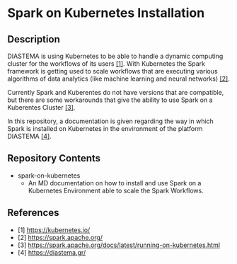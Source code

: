 # Spark on Kubernetes Installation
## Description
DIASTEMA is using Kubernetes to be able to handle a dynamic computing cluster for the workflows of its users [[1]](https://github.com/DIASTEMA-UPRC/spark-on-kubernetes/blob/main/README.md#references). With Kubernetes the Spark framework is getting used to scale workflows that are executing various algorithms of data analytics (like machine learning and neural networks) [[2]](https://github.com/DIASTEMA-UPRC/spark-on-kubernetes/blob/main/README.md#references).

Currently Spark and Kuberentes do not have versions that are compatible, but there are some  workarounds that give the ability to use Spark on a Kuberentes Cluster [[3]](https://github.com/DIASTEMA-UPRC/spark-on-kubernetes/blob/main/README.md#references).

In this repository, a documentation is given regarding the way in which Spark is installed on Kubernetes in the environment of the platform DIASTEMA [[4]](https://github.com/DIASTEMA-UPRC/spark-on-kubernetes/blob/main/README.md#references).

## Repository Contents
- spark-on-kubernetes
  - An MD documentation on how to install and use Spark on a Kubernetes Environment able to scale the Spark Workflows.

## References
- [1] https://kubernetes.io/
- [2] https://spark.apache.org/
- [3] https://spark.apache.org/docs/latest/running-on-kubernetes.html
- [4] https://diastema.gr/
